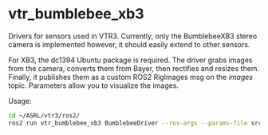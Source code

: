 # vtr_bumblebee_xb3

Drivers for sensors used in VTR3.
Currently, only the BumblebeeXB3 stereo camera is implemented however, it should easily extend to other sensors.

For XB3, the dc1394 Ubuntu package is required.
The driver grabs images from the camera, converts them from Bayer, then rectifies and resizes them.
Finally, it publishes them as a custom ROS2 RigImages msg on the _images_ topic.
Parameters allow you to visualize the images.

Usage:

```bash
cd ~/ASRL/vtr3/ros2/
ros2 run vtr_bumblebee_xb3 BumblebeeDriver --ros-args --params-file src/vtr_bumblebee_xb3/param/XB3.yaml
```
